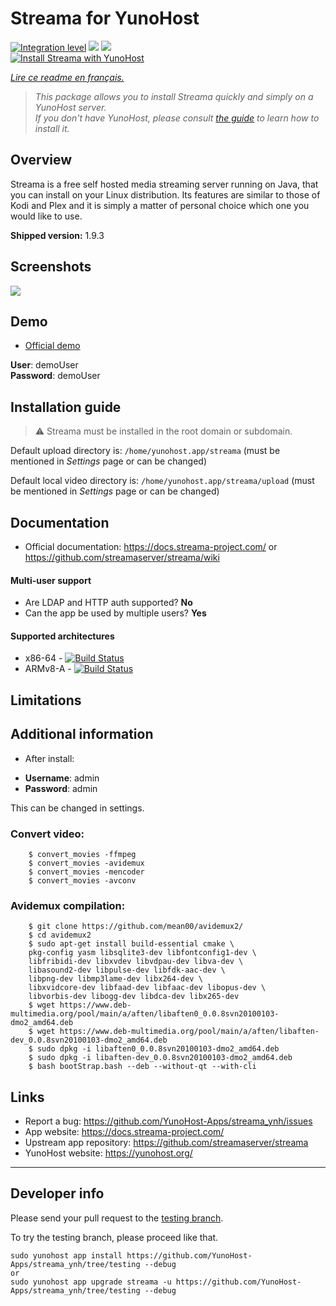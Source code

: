 # Streama for YunoHost

[![Integration level](https://dash.yunohost.org/integration/streama.svg)](https://dash.yunohost.org/appci/app/streama) ![](https://ci-apps.yunohost.org/ci/badges/streama.status.svg) ![](https://ci-apps.yunohost.org/ci/badges/streama.maintain.svg)  
[![Install Streama with YunoHost](https://install-app.yunohost.org/install-with-yunohost.svg)](https://install-app.yunohost.org/?app=streama)

*[Lire ce readme en français.](./README_fr.md)*

> *This package allows you to install Streama quickly and simply on a YunoHost server.  
If you don't have YunoHost, please consult [the guide](https://yunohost.org/#/install) to learn how to install it.*

## Overview
Streama is a free self hosted media streaming server running on Java, that you can install on your Linux distribution. Its features are similar to those of Kodi and Plex and it is simply a matter of personal choice which one you would like to use.

**Shipped version:** 1.9.3

## Screenshots

![](https://user-images.githubusercontent.com/51749973/96721577-9f216280-13ac-11eb-935c-d083f4b010a2.jpg)

## Demo

* [Official demo](https://streama.demo-version.net)

**User**: demoUser  
**Password**: demoUser

## Installation guide

> :warning: Streama must be installed in the root domain or subdomain.

Default upload directory is: `/home/yunohost.app/streama` (must be mentioned in *Settings* page or can be changed)
 
Default local video directory is: `/home/yunohost.app/streama/upload` (must be mentioned in *Settings* page or can be changed)

## Documentation

 * Official documentation: https://docs.streama-project.com/ or https://github.com/streamaserver/streama/wiki

#### Multi-user support

* Are LDAP and HTTP auth supported? **No**
* Can the app be used by multiple users? **Yes**

#### Supported architectures

* x86-64 - [![Build Status](https://ci-apps.yunohost.org/ci/logs/streama%20%28Apps%29.svg)](https://ci-apps.yunohost.org/ci/apps/streama/)
* ARMv8-A - [![Build Status](https://ci-apps-arm.yunohost.org/ci/logs/streama%20%28Apps%29.svg)](https://ci-apps-arm.yunohost.org/ci/apps/streama/)

## Limitations

## Additional information

* After install:
 - **Username**: admin
 - **Password**: admin

This can be changed in settings.

### Convert video:
 
        $ convert_movies -ffmpeg 
        $ convert_movies -avidemux
        $ convert_movies -mencoder
        $ convert_movies -avconv
        
### Avidemux compilation:

        $ git clone https://github.com/mean00/avidemux2/
        $ cd avidemux2
        $ sudo apt-get install build-essential cmake \
        pkg-config yasm libsqlite3-dev libfontconfig1-dev \
        libfribidi-dev libxvdev libvdpau-dev libva-dev \
        libasound2-dev libpulse-dev libfdk-aac-dev \
        libpng-dev libmp3lame-dev libx264-dev \
        libxvidcore-dev libfaad-dev libfaac-dev libopus-dev \
        libvorbis-dev libogg-dev libdca-dev libx265-dev
        $ wget https://www.deb-multimedia.org/pool/main/a/aften/libaften0_0.0.8svn20100103-dmo2_amd64.deb
        $ wget https://www.deb-multimedia.org/pool/main/a/aften/libaften-dev_0.0.8svn20100103-dmo2_amd64.deb
        $ sudo dpkg -i libaften0_0.0.8svn20100103-dmo2_amd64.deb
        $ sudo dpkg -i libaften-dev_0.0.8svn20100103-dmo2_amd64.deb
        $ bash bootStrap.bash --deb --without-qt --with-cli

## Links

 * Report a bug: https://github.com/YunoHost-Apps/streama_ynh/issues
 * App website: https://docs.streama-project.com/
 * Upstream app repository: https://github.com/streamaserver/streama
 * YunoHost website: https://yunohost.org/

---

## Developer info

Please send your pull request to the [testing branch](https://github.com/YunoHost-Apps/streama_ynh/tree/testing).

To try the testing branch, please proceed like that.
```
sudo yunohost app install https://github.com/YunoHost-Apps/streama_ynh/tree/testing --debug
or
sudo yunohost app upgrade streama -u https://github.com/YunoHost-Apps/streama_ynh/tree/testing --debug
```
